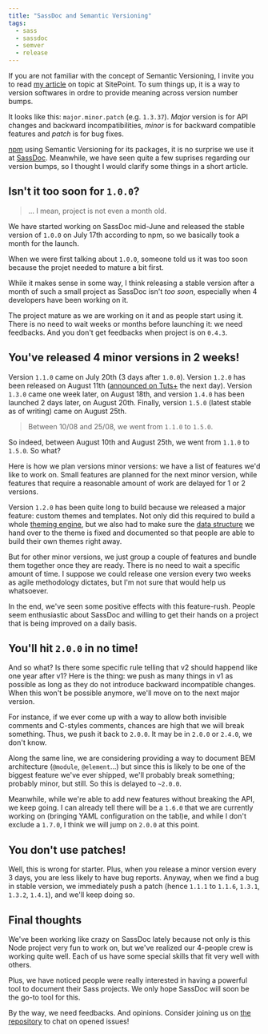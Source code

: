 ```yaml
---
title: "SassDoc and Semantic Versioning"
tags:
  - sass
  - sassdoc
  - semver
  - release
---
```


If you are not familiar with the concept of Semantic Versioning, I invite you to read [my article](https://www.sitepoint.com/semantic-versioning-why-you-should-using/) on topic at SitePoint. To sum things up, it is a way to version softwares in ordre to provide meaning across version number bumps.

It looks like this: `major.minor.patch` (e.g. `1.3.37`). _Major_ version is for API changes and backward incompatibilities, _minor_ is for backward compatible features and _patch_ is for bug fixes.

[npm](https://npmjs.org) using Semantic Versioning for its packages, it is no surprise we use it at [SassDoc](https://github.com/SassDoc/sassdoc). Meanwhile, we have seen quite a few suprises regarding our version bumps, so I thought I would clarify some things in a short article.

## Isn't it too soon for `1.0.0`?

> ... I mean, project is not even a month old.

We have started working on SassDoc mid-June and released the stable version of `1.0.0` on July 17th according to npm, so we basically took a month for the launch.

When we were first talking about `1.0.0`, someone told us it was too soon because the projet needed to mature a bit first.

While it makes sense in some way, I think releasing a stable version after a month of such a small project as SassDoc isn't _too soon_, especially when 4 developers have been working on it.

The project mature as we are working on it and as people start using it. There is no need to wait weeks or months before launching it: we need feedbacks. And you don't get feedbacks when project is on `0.4.3`.

## You've released 4 minor versions in 2 weeks!

Version `1.1.0` came on July 20th (3 days after `1.0.0`). Version `1.2.0` has been released on August 11th ([announced on Tuts+](https://webdesign.tutsplus.com/articles/new-features-and-a-new-look-for-sassdoc--cms-21914) the next day). Version `1.3.0` came one week later, on August 18th, and version `1.4.0` has been launched 2 days later, on August 20th. Finally, version `1.5.0` (latest stable as of writing) came on August 25th.

> Between 10/08 and 25/08, we went from `1.1.0` to `1.5.0`.

So indeed, between August 10th and August 25th, we went from `1.1.0` to `1.5.0`. So what?

Here is how we plan versions minor versions: we have a list of features we'd like to work on. Small features are planned for the next minor version, while features that require a reasonable amount of work are delayed for 1 or 2 versions.

Version `1.2.0` has been quite long to build because we released a major feature: custom themes and templates. Not only did this required to build a whole [theming engine](https://github.com/themeleon/themeleon), but we also had to make sure the [data structure](https://github.com/SassDoc/sassdoc/wiki/SassDoc-Data-Interface) we hand over to the theme is fixed and documented so that people are able to build their own themes right away.

But for other minor versions, we just group a couple of features and bundle them together once they are ready. There is no need to wait a specific amount of time. I suppose we could release one version every two weeks as agile methodology dictates, but I'm not sure that would help us whatsoever.

In the end, we've seen some positive effects with this feature-rush. People seem enthusiastic about SassDoc and willing to get their hands on a project that is being improved on a daily basis.

## You'll hit `2.0.0` in no time!

And so what? Is there some specific rule telling that v2 should happend like one year after v1? Here is the thing: we push as many things in v1 as possible as long as they do not introduce backward incompatible changes. When this won't be possible anymore, we'll move on to the next major version.

For instance, if we ever come up with a way to allow both invisible comments and C-styles comments, chances are high that we will break something. Thus, we push it back to `2.0.0`. It may be in `2.0.0` or `2.4.0`, we don't know.

Along the same line, we are considering providing a way to document BEM architecture (`@module`, `@element`...) but since this is likely to be one of the biggest feature we've ever shipped, we'll probably break something; probably minor, but still. So this is delayed to `~2.0.0`.

Meanwhile, while we're able to add new features without breaking the API, we keep going. I can already tell there will be a `1.6.0` that we are currently working on (bringing YAML configuration on the tabl)e, and while I don't exclude a `1.7.0`, I think we will jump on `2.0.0` at this point.

## You don't use patches!

Well, this is wrong for starter. Plus, when you release a minor version every 3 days, you are less likely to have bug reports. Anyway, when we find a bug in stable version, we immediately push a patch (hence `1.1.1` to `1.1.6`, `1.3.1`, `1.3.2`, `1.4.1`), and we'll keep doing so.

## Final thoughts

We've been working like crazy on SassDoc lately because not only is this Node project very fun to work on, but we've realized our 4-people crew is working quite well. Each of us have some special skills that fit very well with others.

Plus, we have noticed people were really interested in having a powerful tool to document their Sass projects. We only hope SassDoc will soon be the go-to tool for this.

By the way, we need feedbacks. And opinions. Consider joining us on [the repository](https://github.com/SassDoc/sassdoc) to chat on opened issues!
